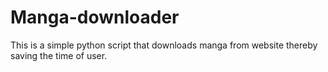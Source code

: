 # Manga-downloader
This is a simple python script that downloads manga from website thereby saving the time of user.
